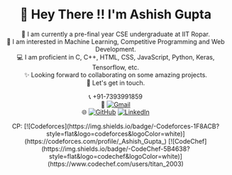 <div align="center">
<h1>👋 Hey There !! I'm Ashish Gupta</h1>
🔭 I am currently a pre-final year CSE undergraduate at IIT Ropar.<br>
🌱 I am interested in Machine Learning, Competitive Programming and Web Development.<br>
💻 I am proficient in C, C++, HTML, CSS, JavaScript, Python, Keras, Tensorflow, etc.<br>
✨ Looking forward to collaborating on some amazing projects.<br>
🤝 Let's get in touch.<br>

</div>

<div align="center">

📞 +91-7393991859<br>
 📧 [![Gmail](https://skillicons.dev/icons?i=gmail)](mailto:ashishgup2003@gmail.com)<br>
🌐 [![GitHub](https://skillicons.dev/icons?i=github)](https://github.com/Ashish-Gupta-2003)
  [![LinkedIn](https://skillicons.dev/icons?i=linkedin)](https://www.linkedin.com/in/ashish-gupta-86135329a/)<br>
<div>CP: [![Codeforces](https://img.shields.io/badge/-Codeforces-1F8ACB?style=flat&logo=codeforces&logoColor=white)](https://codeforces.com/profile/_Ashish_Gupta_)
  [![CodeChef](https://img.shields.io/badge/-CodeChef-5B4638?style=flat&logo=codechef&logoColor=white)](https://www.codechef.com/users/titan_2003) </div>

</div>
